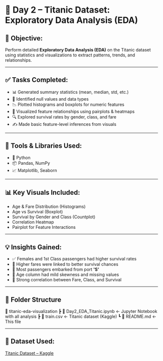 # 🚢 Day 2 – Titanic Dataset: Exploratory Data Analysis (EDA)

## 📌 Objective:
Perform detailed **Exploratory Data Analysis (EDA)** on the Titanic dataset using statistics and visualizations to extract patterns, trends, and relationships.

---

## ✅ Tasks Completed:
- 📊 Generated summary statistics (mean, median, std, etc.)
- 🧹 Identified null values and data types
- 📉 Plotted histograms and boxplots for numeric features
- 🧠 Visualized feature relationships using pairplots & heatmaps
- 🔍 Explored survival rates by gender, class, and fare
- ✍️ Made basic feature-level inferences from visuals

---

## 🧰 Tools & Libraries Used:
- 🐍 Python
- 📦 Pandas, NumPy
- 📈 Matplotlib, Seaborn

---

## 📊 Key Visuals Included:
- Age & Fare Distribution (Histograms)
- Age vs Survival (Boxplot)
- Survival by Gender and Class (Countplot)
- Correlation Heatmap
- Pairplot for Feature Interactions

---

## 💡 Insights Gained:
- ✅ Females and 1st Class passengers had higher survival rates
- 💸 Higher fares were linked to better survival chances
- 🚢 Most passengers embarked from port **'S'**
- 📏 Age column had mild skewness and missing values
- 🤝 Strong correlation between Fare, Class, and Survival

---

## 📂 Folder Structure

📁 titanic-eda-visualization
┣ 📜 Day2_EDA_Titanic.ipynb ← Jupyter Notebook with all analysis
┣ 📜 train.csv ← Titanic dataset (Kaggle)
┗ 📜 README.md ← This file


---

## 🔗 Dataset Used:
[Titanic Dataset – Kaggle](https://www.kaggle.com/datasets/yasserh/titanic-dataset)
